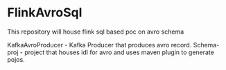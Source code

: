 # FlinkAvroSql
This repository will house flink sql based poc on avro schema

KafkaAvroProducer - Kafka Producer that produces avro record.
Schema-proj - project that houses idl for avro and uses maven plugin to generate pojos.
